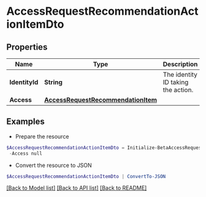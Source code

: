 # AccessRequestRecommendationActionItemDto
## Properties

Name | Type | Description | Notes
------------ | ------------- | ------------- | -------------
**IdentityId** | **String** | The identity ID taking the action. | 
**Access** | [**AccessRequestRecommendationItem**](AccessRequestRecommendationItem.md) |  | 

## Examples

- Prepare the resource
```powershell
$AccessRequestRecommendationActionItemDto = Initialize-BetaAccessRequestRecommendationActionItemDto  -IdentityId 2c91808570313110017040b06f344ec9 `
 -Access null
```

- Convert the resource to JSON
```powershell
$AccessRequestRecommendationActionItemDto | ConvertTo-JSON
```

[[Back to Model list]](../README.md#documentation-for-models) [[Back to API list]](../README.md#documentation-for-api-endpoints) [[Back to README]](../README.md)

